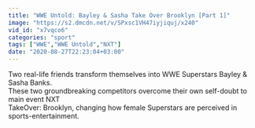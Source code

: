 ```yaml
---
title: "WWE Untold: Bayley & Sasha Take Over Brooklyn [Part 1]"
image: "https://s2.dmcdn.net/v/SPxsc1VH47iyjiquj/x240"
vid_id: "x7vqco6"
categories: "sport"
tags: ["WWE","WWE Untold","NXT"]
date: "2020-08-27T22:23:04+03:00"
---
```

Two real-life friends transform themselves into WWE Superstars Bayley &amp; Sasha Banks.  <br>These two groundbreaking competitors overcome their own self-doubt to main event NXT  <br>TakeOver: Brooklyn, changing how female Superstars are perceived in sports-entertainment.
